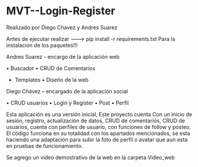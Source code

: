 # MVT--Login-Register

Realizado por Diego Chavez y Andres Suarez

Antes de ejecutar realizar ---> pip install -r requirements.txt
Para la instalacion de los paquetes!!!


Andres Suarez - encargo de la aplicación web

•	Buscador
•	CRUD de Comentarios
*   Templates
•	Diseño de la web

Diego Chávez – encargado de la aplicación social

•	CRUD usuarios
•	Login y Register
•	Post
•	Perfil



Esta aplicación es una versión inicial, Este proyecto cuenta Con un inicio de sesión, registro, actualización de datos, CRUD de comentarios, CRUD de usuarios, cuenta con perfiles de usuario, con funciones de follow y posteo.
El código funciona en su totalidad con los apartados mencionados, se esta haciendo una adaptación para subir la foto de perfil o avatar que aun esta en pruebas de funcionamiento.

Se agrego un video demostrativo de la web en la carpeta Video_web

